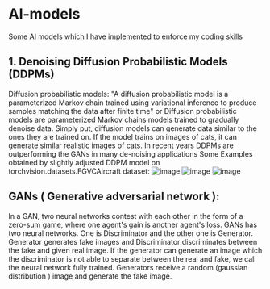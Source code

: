 # AI-models
Some AI models which I have implemented to enforce my coding skills
## 1. Denoising Diffusion Probabilistic Models (DDPMs)
Diffusion probabilistic models:
"A diffusion probabilistic model is a parameterized Markov chain trained using variational inference to produce samples matching the data after finite time" or Diffusion probabilistic models are parameterized Markov chains models trained to gradually denoise data.
Simply put, diffusion models can generate data similar to the ones they are trained on. If the model trains on images of cats, it can generate similar realistic images of cats. In recent years DDPMs are outperforming the GANs in many de-noising applications
Some Examples obtained by slightly adjusted DDPM model on  torchvision.datasets.FGVCAircraft dataset: 
![image](https://github.com/metenes/AI-models/assets/91368249/17d084db-106a-42ce-bea4-312174c1c03e)
![image](https://github.com/metenes/AI-models/assets/91368249/c7637224-a512-4cfb-835b-50fc5769ca2c)
![image](https://github.com/metenes/AI-models/assets/91368249/60daf6fe-3b72-4e52-a111-7afb397dcfb5)


## GANs ( Generative adversarial network ): 
In a GAN, two neural networks contest with each other in the form of a zero-sum game, where one agent's gain is another agent's loss. GANs has two neural networks. One is Discriminator and the other one is Generator. Generator generates fake images and Discriminator discriminates between the fake and given real image. If the generator can generate an image which the discriminator is not able to separate between the real and fake, we call the neural network fully trained. Generators receive a random (gaussian distribution ) image and generate the fake image. 
